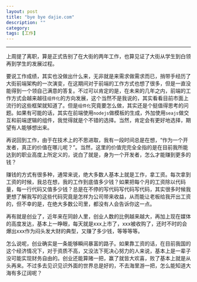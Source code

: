 ```yaml
---
layout: post
title: "bye bye dajie.com"
description: ""
category: 
tags: [工作]
---
```


---
上周提了离职，算是正式告别了在大街的两年工作，也算见证了大街从学生到白领再到学生的发展过程。

要说工作成绩，其实也没做出什么来，无非就是来需求做需求而已，捎带手经历了大街前端架构的一次演变，在这期间对于前端的工作方式也想了很多，但是一直没能得到一个领自己满意的答复。不过可以肯定的是，在未来的几年之内，前端的工作方式会越来越往``组件化``的方向发展，这个当然不是我说的，其实看看目前市面上流行的这些框架就知道了。但是``组件化``究竟要怎么做，其实还是个挺值得思考的问题。如果有可能的话，其实在前端使用``nodejs``做模板的生成，外加使用``seajs``做交互和前端逻辑的组件，我觉得就是个不错的选择。当然，肯定会有更好地选择，期望有人能够想出来。

再说回到工作，由于在技术上的不思进取，我有一段时间总是在想，“作为一个开发者，真正的价值在哪儿呢？”。当然，这里的价值完完全全指的是在目前我所能达到的职业高度上所定义的，说白了就是，身为一个开发者，怎么才能赚到更多的钱？

赚钱的方式有很多种，通常来说，绝大多数人基本上就是工作，拿工资。每次拿到工资的时候，我总在想，我的工作到底值多少钱？如果把每个月的工资除以代码量，每一行代码又值多少钱？总是在不停的写代码写代码写代码，其实很多时候我更想了解我写的这些代码究竟是怎样为公司带来收益，从而能让老板给我开出工资的，但不幸的是，在绝大多数公司里，都没有人会告诉你这一点。

再有就是创业了，近年来在同龄人里，创业人数的比例越来越大，再加上现在媒体的高度发达，基本上一睁眼，每天就是xxx上市了，xxx被收购了，还时不时的会爆出xxx作为闷头发大财的典型，又赚了多少钱，等等等等。

怎么说呢，创业确实是一条能够瞬间暴富的路子。如果靠工资的话，在目前我国的这个经济情况下，对于资质不高，又没法下死决心努力的人来说，基本上是一辈子没可能实现财务自由的。创业还能算赌一把，赢了就皆大欢喜，败了基本上就是从头再来。不过多去见识见识外面的世界总是好的，不去海里游一把，怎么能知道大海有多辽阔呢？
